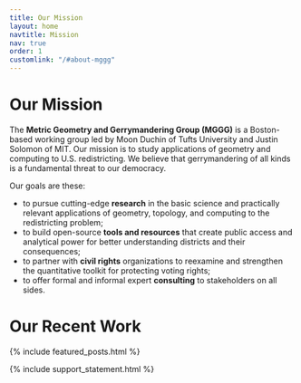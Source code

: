 ```yaml
---
title: Our Mission
layout: home
navtitle: Mission
nav: true
order: 1
customlink: "/#about-mggg"
---
```


# Our Mission

The **Metric Geometry and Gerrymandering Group (MGGG)** is a Boston-based
working group led by Moon Duchin of Tufts University and Justin Solomon of MIT.
Our mission is to study applications of geometry and computing to U.S.
redistricting. We believe that gerrymandering of all kinds is a fundamental
threat to our democracy.

Our goals are these:

- to pursue cutting-edge **research** in the basic science and practically
  relevant applications of geometry, topology, and computing to the
  redistricting problem;
- to build open-source **tools and resources** that create public access and
  analytical power for better understanding districts and their consequences;
- to partner with **civil rights** organizations to reexamine and strengthen the
  quantitative toolkit for protecting voting rights;
- to offer formal and informal expert **consulting** to stakeholders on all
  sides.

# Our Recent Work

{% include featured_posts.html %}

{% include support_statement.html %}
